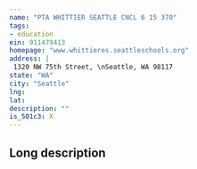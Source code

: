 ```yaml
---
name: "PTA WHITTIER SEATTLE CNCL 6 15 370"
tags:
- education
ein: 911479413
homepage: "www.whittieres.seattleschools.org"
address: |
 1320 NW 75th Street, \nSeattle, WA 98117
state: "WA"
city: "Seattle"
lng: 
lat: 
description: ""
is_501c3: X
---
```


## Long description


